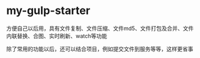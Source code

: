 # my-gulp-starter

方便自己以后用，具有文件复制、文件压缩、文件md5、文件打包及合并、文件内联替换、合图、实时刷新、watch等功能

除了常用的功能以后，还可以结合项目，例如提交文件到服务等等，这样更省事

